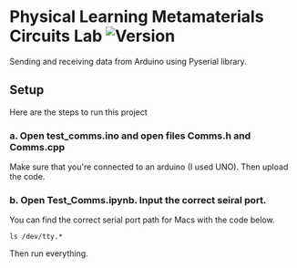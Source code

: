 # Physical Learning Metamaterials Circuits Lab ![Version](https://img.shields.io/badge/version-2.0.0-blue)
Sending and receiving data from Arduino using Pyserial library. 

## Setup

Here are the steps to run this project

### a. Open test_comms.ino and open files Comms.h and Comms.cpp

Make sure that you're connected to an arduino (I used UNO). Then upload the code. 

### b. Open Test_Comms.ipynb. Input the correct seiral port. 

You can find the correct serial port path for Macs with the code below. 
```
ls /dev/tty.*
```
Then run everything. 
